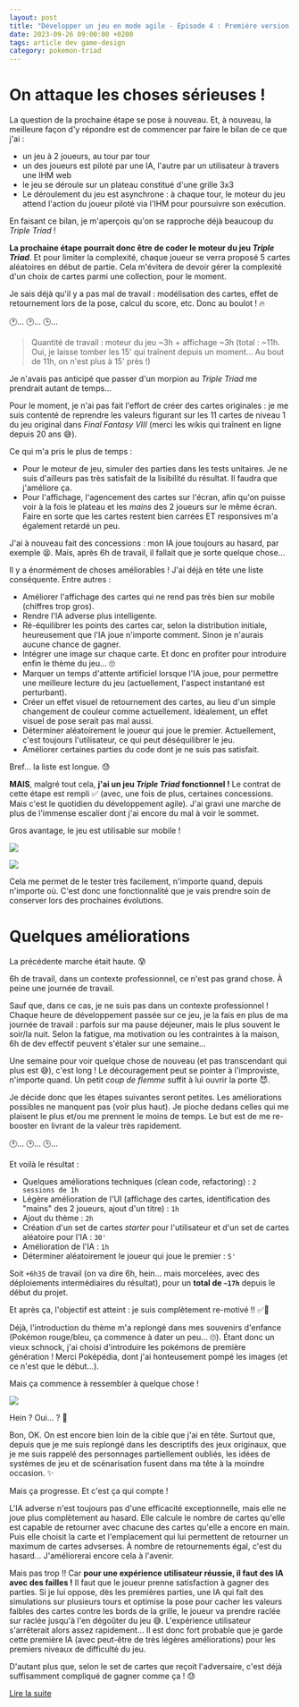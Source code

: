 ```yaml
---
layout: post
title: "Développer un jeu en mode agile - Épisode 4 : Première version fonctionnelle"
date: 2023-09-26 09:00:00 +0200
tags: article dev game-design
category: pokemon-triad
---
```


# On attaque les choses sérieuses !

La question de la prochaine étape se pose à nouveau. Et, à nouveau, la meilleure façon d'y répondre est de commencer par faire le bilan de ce que j'ai&nbsp;:

- un jeu à 2 joueurs, au tour par tour
- un des joueurs est piloté par une IA, l'autre par un utilisateur à travers une IHM web
- le jeu se déroule sur un plateau constitué d'une grille 3x3
- Le déroulement du jeu est asynchrone : à chaque tour, le moteur du jeu attend l'action du joueur piloté via l'IHM pour poursuivre son exécution.

En faisant ce bilan, je m'aperçois qu'on se rapproche déjà beaucoup du _Triple Triad_&nbsp;!

**La prochaine étape pourrait donc être de coder le moteur du jeu _Triple Triad_**. Et pour limiter la complexité, chaque joueur se verra proposé 5 cartes aléatoires en début de partie. Cela m'évitera de devoir gérer la complexité d'un choix de cartes parmi une collection, pour le moment.

Je sais déjà qu'il y a pas mal de travail : modélisation des cartes, effet de retournement lors de la pose, calcul du score, etc. Donc au boulot&nbsp;!&nbsp;🔥

🕐... 🕑... 🕒...

> Quantité de travail : moteur du jeu ~3h + affichage ~3h (total&nbsp;: ~11h. Oui, je laisse tomber les 15' qui traînent depuis un moment... Au bout de 11h, on n'est plus à 15' près&nbsp;!)

Je n'avais pas anticipé que passer d'un morpion au _Triple Triad_ me prendrait autant de temps...

Pour le moment, je n'ai pas fait l'effort de créer des cartes originales&nbsp;: je me suis contenté de reprendre les valeurs figurant sur les 11 cartes de niveau 1 du jeu original dans _Final Fantasy VIII_ (merci les wikis qui traînent en ligne depuis 20 ans&nbsp;😅).

Ce qui m'a pris le plus de temps&nbsp;:

- Pour le moteur de jeu, simuler des parties dans les tests unitaires. Je ne suis d'ailleurs pas très satisfait de la lisibilité du résultat. Il faudra que j'améliore ça.
- Pour l'affichage, l'agencement des cartes sur l'écran, afin qu'on puisse voir à la fois le plateau et les _mains_ des 2 joueurs sur le même écran. Faire en sorte que les cartes restent bien carrées ET responsives m'a également retardé un peu.

J'ai à nouveau fait des concessions&nbsp;: mon IA joue toujours au hasard, par exemple&nbsp;😫. Mais, après 6h de travail, il fallait que je sorte quelque chose...

Il y a énormément de choses améliorables&nbsp;! J'ai déjà en tête une liste conséquente. Entre autres&nbsp;:

- Améliorer l'affichage des cartes qui ne rend pas très bien sur mobile (chiffres trop gros).
- Rendre l'IA adverse plus intelligente.
- Ré-équilibrer les points des cartes car, selon la distribution initiale, heureusement que l'IA joue n'importe comment. Sinon je n'aurais aucune chance de gagner.
- Intégrer une image sur chaque carte. Et donc en profiter pour introduire enfin le thème du jeu...&nbsp;🙄
- Marquer un temps d'attente artificiel lorsque l'IA joue, pour permettre une meilleure lecture du jeu (actuellement, l'aspect instantané est perturbant).
- Créer un effet visuel de retournement des cartes, au lieu d'un simple changement de couleur comme actuellement. Idéalement, un effet visuel de pose serait pas mal aussi.
- Déterminer aléatoirement le joueur qui joue le premier. Actuellement, c'est toujours l'utilisateur, ce qui peut déséquilibrer le jeu.
- Améliorer certaines parties du code dont je ne suis pas satisfait.

Bref... la liste est longue.&nbsp;😓

**MAIS**, malgré tout cela, **j'ai un jeu _Triple Triad_ fonctionnel !** Le contrat de cette étape est rempli ✅ (avec, une fois de plus, certaines concessions. Mais c'est le quotidien du développement agile). J'ai gravi une marche de plus de l'immense escalier dont j'ai encore du mal à voir le sommet.

Gros avantage, le jeu est utilisable sur mobile&nbsp;!

![](/assets/images/pokemon-triad/triple-triad-mobile-1.png)

![](/assets/images/pokemon-triad/triple-triad-mobile-2.png)

Cela me permet de le tester très facilement, n'importe quand, depuis n'importe où. C'est donc une fonctionnalité que je vais prendre soin de conserver lors des prochaines évolutions.

# Quelques améliorations

La précédente marche était haute. 😰

6h de travail, dans un contexte professionnel, ce n'est pas grand chose. À peine une journée de travail.

Sauf que, dans ce cas, je ne suis pas dans un contexte professionnel&nbsp;! Chaque heure de développement passée sur ce jeu, je la fais en plus de ma journée de travail&nbsp;: parfois sur ma pause déjeuner, mais le plus souvent le soir/la nuit. Selon la fatigue, ma motivation ou les contraintes à la maison, 6h de dev effectif peuvent s'étaler sur une semaine...

Une semaine pour voir quelque chose de nouveau (et pas transcendant qui plus est&nbsp;😅), c'est long&nbsp;! Le découragement peut se pointer à l'improviste, n'importe quand. Un petit _coup de flemme_ suffit à lui ouvrir la porte&nbsp;😈.

Je décide donc que les étapes suivantes seront petites. Les améliorations possibles ne manquent pas (voir plus haut). Je pioche dedans celles qui me plaisent le plus et/ou me prennent le moins de temps. Le but est de me re-booster en livrant de la valeur très rapidement.

🕐... 🕑... 🕒...

Et voilà le résultat&nbsp;:

- Quelques améliorations techniques (clean code, refactoring)&nbsp;: `2 sessions de 1h`
- Légère amélioration de l'UI (affichage des cartes, identification des "mains" des 2 joueurs, ajout d'un titre)&nbsp;: `1h`
- Ajout du thème&nbsp;: `2h`
- Création d'un set de cartes _starter_ pour l'utilisateur et d'un set de cartes aléatoire pour l'IA&nbsp;: `30'`
- Amélioration de l'IA&nbsp;: `1h`
- Déterminer aléatoirement le joueur qui joue le premier&nbsp;: `5'`

Soit `+6h35` de travail (on va dire 6h, hein... mais morcelées, avec des déploiements intermédiaires du résultat), pour un **total de `~17h`** depuis le début du projet.

Et après ça, l'objectif est atteint : je suis complètement re-motivé&nbsp;!!&nbsp;✅💪

Déjà, l'introduction du thème m'a replongé dans mes souvenirs d'enfance (Pokémon rouge/bleu, ça commence à dater un peu... 🙄). Étant donc un vieux schnock, j'ai choisi d'introduire les pokémons de première génération&nbsp;! Merci Poképédia, dont j'ai honteusement pompé les images (et ce n'est que le début...).

Mais ça commence à ressembler à quelque chose&nbsp;!

![](/assets/images/pokemon-triad/pokemon-triad.png)

Hein&nbsp;? Oui...&nbsp;?&nbsp;🥺

Bon, OK. On est encore bien loin de la cible que j'ai en tête. Surtout que, depuis que je me suis replongé dans les descriptifs des jeux originaux, que je me suis rappelé des personnages partiellement oubliés, les idées de systèmes de jeu et de scénarisation fusent dans ma tête à la moindre occasion.&nbsp;✨

Mais ça progresse. Et c'est ça qui compte&nbsp;!

L'IA adverse n'est toujours pas d'une efficacité exceptionnelle, mais elle ne joue plus complètement au hasard. Elle calcule le nombre de cartes qu'elle est capable de retourner avec chacune des cartes qu'elle a encore en main. Puis elle choisit la carte et l'emplacement qui lui permettent de retourner un maximum de cartes advserses. À nombre de retournements égal, c'est du hasard... J'améliorerai encore cela à l'avenir.

Mais pas trop&nbsp;!! Car **pour une expérience utilisateur réussie, il faut des IA avec des failles&nbsp;!** Il faut que le joueur prenne satisfaction à gagner des parties. Si je lui oppose, dès les premières parties, une IA qui fait des simulations sur plusieurs tours et optimise la pose pour cacher les valeurs faibles des cartes contre les bords de la grille, le joueur va prendre raclée sur raclée jusqu'à l'en dégoûter du jeu&nbsp;😅. L'expérience utilisateur s'arrêterait alors assez rapidement... Il est donc fort probable que je garde cette première IA (avec peut-être de très légères améliorations) pour les premiers niveaux de difficulté du jeu.

D'autant plus que, selon le set de cartes que reçoit l'adversaire, c'est déjà suffisamment compliqué de gagner comme ça&nbsp;!&nbsp;😓

<a class="navigation next" href="{% link _posts/2023/2023-09-29-developper-jeu-mode-agile-episode-5.md %}">Lire la suite</a>
